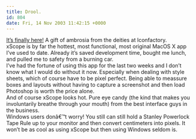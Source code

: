 ```yaml
---
title: Drool.
id: 804
date: Fri, 14 Nov 2003 11:42:15 +0000
---
```


[It’s finally here!](http://www.iconfactory.com/xs_home.asp) A gift of ambrosia from the deities at Iconfactory.  
 xScope is by far the hottest, most functional, most original MacOS X app I’ve used to date. Already it’s saved development time, bought me lunch, and pulled me to safety from a burning car.  
 I’ve had the fortune of using this app for the last two weeks and I don’t know what I would do without it now. Especially when dealing with style sheets, which of course have to be pixel perfect. Being able to meassure boxes and layouts without having to capture a screenshot and then load Photoshop is worth the price alone.  
 And of course xScope looks hot. Pure eye candy (the kind that makes you involuntarily breathe through your mouth) from the best interface guys in the business.  
 Windows users donâ€™t worry! You still can still hold a Stanley Powerlock Tape Rule up to your monitor and then convert centimeters into pixels. It won’t be as cool as using xScope but then using Windows seldom is.


